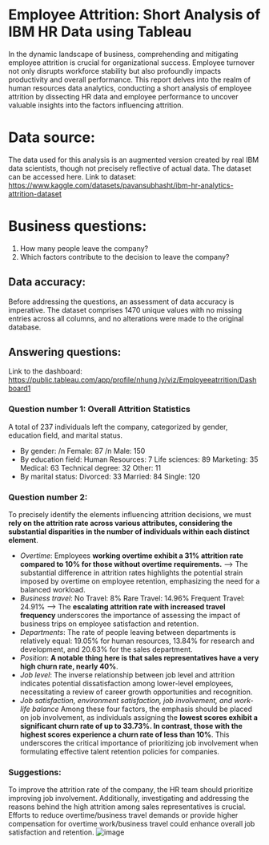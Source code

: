 # Employee Attrition: Short Analysis of IBM HR Data using Tableau
In the dynamic landscape of business, comprehending and mitigating employee attrition is crucial for organizational success. Employee turnover not only disrupts workforce stability but also profoundly impacts productivity and overall performance. This report delves into the realm of human resources data analytics, conducting a short analysis of employee attrition by dissecting HR data and employee performance to uncover valuable insights into the factors influencing attrition.
# Data source:
The data used for this analysis is an augmented version created by real IBM data scientists, though not precisely reflective of actual data. The dataset can be accessed here.
Link to dataset: https://www.kaggle.com/datasets/pavansubhasht/ibm-hr-analytics-attrition-dataset
# Business questions:
1. How many people leave the company?
2. Which factors contribute to the decision to leave the company?
## Data accuracy:
Before addressing the questions, an assessment of data accuracy is imperative. The dataset comprises 1470 unique values with no missing entries across all columns, and no alterations were made to the original database.
## Answering questions:
Link to the dashboard: https://public.tableau.com/app/profile/nhung.ly/viz/Employeeatrrition/Dashboard1
### Question number 1: Overall Attrition Statistics
A total of 237 individuals left the company, categorized by gender, education field, and marital status.
- By gender:
/n Female: 87
/n Male: 150
- By education field:
Human Resources: 7
Life sciences: 89
Marketing: 35
Medical: 63
Technical degree: 32
Other: 11
- By marital status:
Divorced: 33
Married: 84
Single: 120
### Question number 2:
To precisely identify the elements influencing attrition decisions, we must **rely on the attrition rate across various attributes, considering the substantial disparities in the number of individuals within each distinct element**.
- _Overtime_:
Employees **working overtime exhibit a 31% attrition rate compared to 10% for those without overtime requirements.**
--> The substantial difference in attrition rates highlights the potential strain imposed by overtime on employee retention, emphasizing the need for a balanced workload.
- _Business travel_:
No Travel: 8%
Rare Travel: 14.96%
Frequent Travel: 24.91%
--> The **escalating attrition rate with increased travel frequency** underscores the importance of assessing the impact of business trips on employee satisfaction and retention.
- _Departments_:
The rate of people leaving between departments is relatively equal: 19.05% for human resources, 13.84% for research and development, and 20.63% for the sales department.
- _Position_:
**A notable thing here is that sales representatives have a very high churn rate, nearly 40%**.
- _Job level_:
The inverse relationship between job level and attrition indicates potential dissatisfaction among lower-level employees, necessitating a review of career growth opportunities and recognition.
- _Job satisfaction, environment satisfaction, job involvement, and work-life balance_
Among these four factors, the emphasis should be placed on job involvement, as individuals assigning the **lowest scores exhibit a significant churn rate of up to 33.73%. In contrast, those with the highest scores experience a churn rate of less than 10%**. This underscores the critical importance of prioritizing job involvement when formulating effective talent retention policies for companies.
### Suggestions:
To improve the attrition rate of the company, the HR team should prioritize improving job involvement. Additionally, investigating and addressing the reasons behind the high attrition among sales representatives is crucial. Efforts to reduce overtime/business travel demands or provide higher compensation for overtime work/business travel could enhance overall job satisfaction and retention.
![image](https://github.com/nhungly2805/employee-attrition/assets/128270865/8c97ac60-1fbd-47e8-9904-c3207d5ab300)
